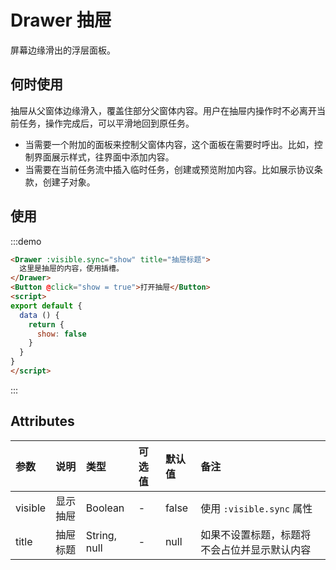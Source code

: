 # Drawer 抽屉
屏幕边缘滑出的浮层面板。

## 何时使用
抽屉从父窗体边缘滑入，覆盖住部分父窗体内容。用户在抽屉内操作时不必离开当前任务，操作完成后，可以平滑地回到原任务。

- 当需要一个附加的面板来控制父窗体内容，这个面板在需要时呼出。比如，控制界面展示样式，往界面中添加内容。
- 当需要在当前任务流中插入临时任务，创建或预览附加内容。比如展示协议条款，创建子对象。


## 使用
:::demo
```html
<Drawer :visible.sync="show" title="抽屉标题">
  这里是抽屉的内容，使用插槽。
</Drawer>
<Button @click="show = true">打开抽屉</Button>
<script>
export default {
  data () {
    return {
      show: false
    }
  }
}
</script>
```
:::

## Attributes
| 参数 | 说明 | 类型 | 可选值 | 默认值 | 备注 |
| :----- | :----- | :----- | :----- | :----- | :----- |
| visible | 显示抽屉 | Boolean | - | false | 使用 `:visible.sync` 属性 |
| title | 抽屉标题 | String, null | - | null | 如果不设置标题，标题将不会占位并显示默认内容 |